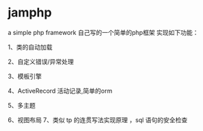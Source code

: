 # jamphp
a simple php framework
自己写的一个简单的php框架
实现如下功能：

1、类的自动加载

2、自定义错误/异常处理

3、模板引擎

4、ActiveRecord 活动记录,简单的orm

5、多主题

6、视图布局
7、类似 tp 的连贯写法实现原理 ，sql 语句的安全检查
